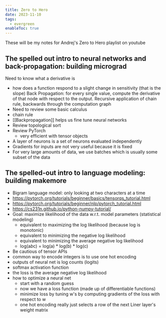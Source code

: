 ```yaml
---
title: Zero to Hero
date: 2023-11-10
tags:
  - evergreen
enableToc: true
---
```

These will be my notes for Andrej's Zero to Hero playlist on youtube

## The spelled out intro to neural networks and back-propagation: building micrograd

Need to know what a derivative is
- how does a function respond to a slight change in sensitivity (that is the slope)
Back Propagation: for every single value, compute the derivative of that node with respect to the output. Recursive application of chain rule, backwards through the computation graph
- Need to review some basic calculus 
- chain rule
- [[Backpropagation]] helps us fine tune neural networks     
- Review topological sort 
- Review PyTorch
	- very efficient with tensor objects
- A layer of neurons is a set of neurons evaluated independently 
- Gradients for inputs are not very useful because it is fixed
- For very large amounts of data, we use batches which is usually some subset of the data

## The spelled-out intro to language modeling: building makemore

- Bigram language model: only looking at two characters at a time
- https://pytorch.org/tutorials/beginner/basics/tensorqs_tutorial.html
- https://pytorch.org/tutorials/beginner/nlp/pytorch_tutorial.html
- https://cs231n.github.io/python-numpy-tutorial/
- Goal: maximize likelihood of the data w.r.t. model parameters (statistical modeling)
	- equivalent to maximizing the log likelihood (because log is monotonic)
	- equivalent to minimizing the negative log likelihood
	- equivalent to minimizing the average negative log likelihood
	- log(a*b*c) = log(a) * log(b) * log(c)
- Be cautious of tensor APIs
- common way to encode integers is to use one hot encoding
- outputs of neural net is log counts (logits)
- softmax activation function
- the loss is the average negative log likelihood
- how to optimize a neural net
	- start with a random guess
	- now we have a loss function (made up of differentiable functions)
	- minimize loss by tuning w's by computing gradients of the loss with respect to w
	- one hot encoding really just selects a row of the next Liner layer's weight matrix
